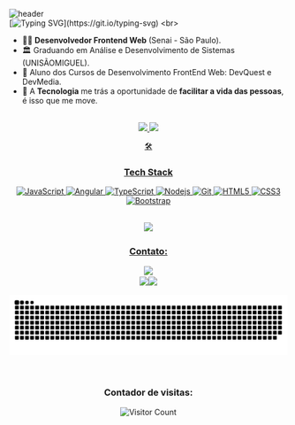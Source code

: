![header](https://capsule-render.vercel.app/api?type=Waving&color=gradient&customColorList=0,29,2,5,30&height=200&section=header&text=Weydson%20Bruno&fontSize=60&animation=fadeIn)
<br>
[![Typing SVG](https://readme-typing-svg.demolab.com?font=Fira+Code&size=30&pause=1000&center=true&vCenter=true&width=1000&lines=Ol%C3%A1%2C++Bem-vindo(a)+ao+meu+reposit%C3%B3rio;Fique+à+vontade+para+conhecer+meus+projetos;)](https://git.io/typing-svg)
<br>
- 👨‍💻 **Desenvolvedor Frontend Web** (Senai - São Paulo).  
- 🏛  Graduando em Análise e Desenvolvimento de Sistemas (UNISÃOMIGUEL).
- 🧙 Aluno dos Cursos de Desenvolvimento FrontEnd Web: DevQuest e DevMedia.
- 🚀 A **Tecnologia** me trás a oportunidade de **facilitar a vida das pessoas**, é isso que me move.
<br>
 <div align="center">
  <a href="https://github.com/weybruno">
  <img height="180em" src="[https://github-readme-stats.vercel.app/api?username=weybruno&show_icons=true&theme=tokyonight&include_all_commits=true&count_private=true"](https://github-readme-stats.vercel.app/api?username=weybruno88&show_icons=true&theme=dracula)/>
  <img height="180em" src="[https://github-readme-stats.vercel.app/api/top-langs/?username=weybruno&layout=compact&langs_count=6&theme=tokyonight](https://github-readme-stats.vercel.app/api/top-langs/?username=weybruno88&layout=compact&theme=dracula)"/>
 
<div align="center" valign="top">
  
🛠<h3>Tech Stack</h3>

![JavaScript](https://img.shields.io/badge/-JavaScript-black?style=flat-square&logo=javascript)
![Angular](https://img.shields.io/badge/-Angular-DD0031?style=flat-square&logo=angular)
![TypeScript](https://img.shields.io/badge/-TypeScript-007ACC?style=flat-square&logo=typescript&logoColor=white)
![Nodejs](https://img.shields.io/badge/-Nodejs-339933?style=flat-square&logo=Node.js&logoColor=white)
![Git](https://img.shields.io/badge/-Git-black?style=flat-square&logo=git)
![HTML5](https://img.shields.io/badge/-HTML5-E34F26?style=flat-square&logo=html5&logoColor=white)
![CSS3](https://img.shields.io/badge/-CSS3-1572B6?style=flat-square&logo=css3)
![Bootstrap](https://img.shields.io/badge/-Bootstrap-563D7C?style=flat-square&logo=bootstrap)

 <div><br>

<img height="450em" src="https://user-images.githubusercontent.com/70382532/138322189-2db8df52-9dcb-40a0-88a8-c365466bd33d.gif"/>

</div>
<h3>Contato:</h3>

<a href="https://www.linkedin.com/in/weydsonbruno/" target="_blank"><img src="https://img.shields.io/badge/-LinkedIn-%230077B5?style=for-the-badge&logo=linkedin&logoColor=white" target="_blank"></a><br><a href = "mailto:weydson.brunos@gmail.com"><img src="https://img.shields.io/badge/-Gmail-%23333?style=for-the-badge&logo=gmail&logoColor=white" target="_blank"></a><a href="https://www.instagram.com/wbrunotech/" target="_blank"><img src="https://img.shields.io/badge/-Instagram-%23E4405F?style=for-the-badge&logo=instagram&logoColor=white" target="_blank"></a>
  
![Snake animation](https://github.com/weybruno/weybruno/blob/output/github-contribution-grid-snake.svg)
</div><br>

<div align="center">
<h3>Contador de visitas:</h3>
  
  ![Visitor Count](https://profile-counter.glitch.me/weybruno/count.svg)
  </div>

